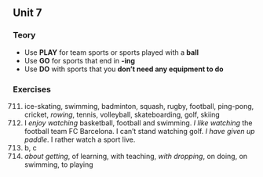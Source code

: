 ## Unit 7

### Teory

* Use **PLAY** for team sports or sports played with a **ball**
* Use **GO** for sports that end in **-ing**
* Use **DO** with sports that you **don’t need any equipment to do**

### Exercises

711. ice-skating, swimming, badminton, squash, rugby, football, ping-pong, cricket, _rowing_,  tennis, volleyball, skateboarding, golf, skiing  
712. I _enjoy watching_ basketball, football and swimming. _I like watching_ the football team FC Barcelona. I can’t stand watching golf. _I have given up paddle_. I rather watch a sport live.
713. b, c
715. _about getting_, of learning, with teaching, _with dropping_, on doing, on swimming, to playing


